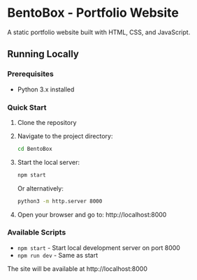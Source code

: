 # BentoBox - Portfolio Website

A static portfolio website built with HTML, CSS, and JavaScript.

## Running Locally

### Prerequisites
- Python 3.x installed

### Quick Start
1. Clone the repository
2. Navigate to the project directory:
   ```bash
   cd BentoBox
   ```
3. Start the local server:
   ```bash
   npm start
   ```

   Or alternatively:
   ```bash
   python3 -m http.server 8000
   ```

4. Open your browser and go to: http://localhost:8000

### Available Scripts
- `npm start` - Start local development server on port 8000
- `npm run dev` - Same as start

The site will be available at http://localhost:8000